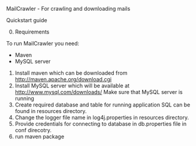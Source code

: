 MailCrawler - For crawling and downloading mails

Quickstart guide

0. Requirements

To run MailCrawler you need:
 - Maven
 - MySQL server
 
1. Install maven which can be downloaded from http://maven.apache.org/download.cgi
2. Install MySQL server which will be available at http://www.mysql.com/downloads/
  Make sure that MySQL server is running
3. Create required database and table for running application SQL can be found in resources directory.
4. Change the logger file name in log4j.properties in resources directory.
5. Provide credentials for connecting to database in db.properties file in conf direcotry.
5. run maven package
